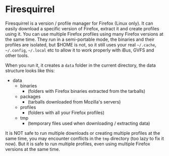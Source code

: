 # Firesquirrel

Firesquirrel is a version / profile manager for Firefox (Linux only). It can
easily download a specific version of Firefox, extract it and create profiles
using it. You can use multiple Firefox profiles using many Firefox versions at
the same time. They run in a semi-portable mode, the binaries and their profiles
are isolated, but $HOME is not, so it still uses your real `~/.cache`,
`~/.config`, `~/.local` etc to allow it to work properly with iBus, GVFS and
other tools.

When you run it, it creates a `data` folder in the current directory, the data
structure looks like this:

- data
	- binaries
		- (folders with Firefox binaries extracted from the tarballs)
	- packages
		- (tarballs downloaded from Mozilla's servers)
	- profiles
		- (folders with all your Firefox profiles)
	- tmp
		- (temporary files used when downloading / extracting data)

It is NOT safe to run multiple downloads or creating multiple profiles at the
same time, you may encounter conflicts in the `tmp` directory (too lazy to fix
it now). But it is safe to run multiple profiles, even using multiple Firefox
versions at the same time.
